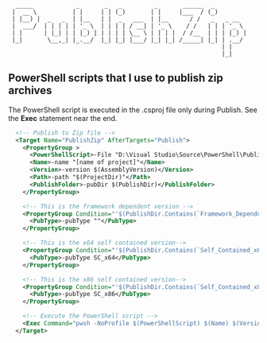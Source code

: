 ```                                                                                              
  _____            _       _   _         _       ______  _         
 |  __ \          | |     | | (_)       | |     |___  / (_)        
 | |__) |  _   _  | |__   | |  _   ___  | |__      / /   _   _ __  
 |  ___/  | | | | | '_ \  | | | | / __| | '_ \    / /   | | | '_ \ 
 | |      | |_| | | |_) | | | | | \__ \ | | | |  / /__  | | | |_) |
 |_|       \__,_| |_.__/  |_| |_| |___/ |_| |_| /_____| |_| | .__/ 
                                                            | |    
                                                            |_|    
```
                                                 
## PowerShell scripts that I use to publish zip archives

The PowerShell script is executed in the .csproj file only during Publish.  See the **Exec** statement near the end.
``` XML
  <!-- Publish to Zip file -->
  <Target Name="PublishZip" AfterTargets="Publish">
    <PropertyGroup >
      <PowerShellScript>-File "D:\Visual Studio\Source\PowerShell\PublishZip\PubZipEx.ps1"</PowerShellScript>
      <Name>-name "[name of project]"</Name>
      <Version>-version $(AssemblyVersion)</Version>
      <Path>-path "$(ProjectDir)"</Path>
      <PublishFolder>-pubDir $(PublishDir)</PublishFolder>
    </PropertyGroup>

    <!-- This is the framework dependent version -->
    <PropertyGroup Condition="'$(PublishDir.Contains(`Framework_Dependent`))'">
      <PubType>-pubType ""</PubType>
    </PropertyGroup>

    <!-- This is the x64 self contained version-->
    <PropertyGroup Condition="'$(PublishDir.Contains(`Self_Contained_x64`))'">
      <PubType>-pubType SC_x64</PubType>
    </PropertyGroup>

    <!-- This is the x86 self contained version-->
    <PropertyGroup Condition="'$(PublishDir.Contains(`Self_Contained_x86`))'">
      <PubType>-pubType SC_x86</PubType>
    </PropertyGroup>

    <!-- Execute the PowerShell script -->
    <Exec Command="pwsh -NoProfile $(PowerShellScript) $(Name) $(Version) $(PubType) $(PublishFolder) $(Path)"/>
  </Target>
```

